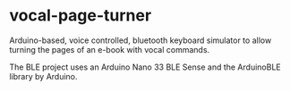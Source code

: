 # vocal-page-turner
Arduino-based, voice controlled, bluetooth keyboard simulator to allow turning the pages of an e-book with vocal commands.

The BLE project uses an Arduino Nano 33 BLE Sense and the ArduinoBLE library by Arduino.
